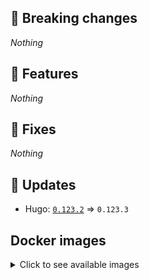 ## :loudspeaker: Breaking changes

*Nothing*


## :tada: Features

*Nothing*


## :bug: Fixes

*Nothing*


## :heartbeat: Updates

* Hugo: [`0.123.2`](https://github.com/floryn90/docker-hugo/releases/tag/0.123.2) => `0.123.3`


## Docker images

<details>
<summary>Click to see available images</summary>

This release is available from Docker Hub as project `floryn90/hugo` with the following tags:

| Alias tags                   | Version specific tags                      |
| ---------------------------- | ------------------------------------------ |
| `busybox`, `latest`          | `0.123.3-busybox`, `0.123.3`                     |
| `busybox-ci`, `ci`           | `0.123.3-busybox-ci`, `0.123.3-ci`               |
| `busybox-onbuild`, `onbuild` | `0.123.3-busybox-onbuild`, `0.123.3-onbuild`     |
| `alpine`                     | `0.123.3-alpine`                              |
| `alpine-ci`                  | `0.123.3-alpine-ci`                           |
| `alpine-onbuild`             | `0.123.3-alpine-onbuild`                      |
| `asciidoctor`                | `0.123.3-asciidoctor`                         |
| `asciidoctor-ci`             | `0.123.3-asciidoctor-ci`                      |
| `asciidoctor-onbuild`        | `0.123.3-asciidoctor-onbuild`                 |
| `pandoc`                     | `0.123.3-pandoc`                              |
| `pandoc-ci`                  | `0.123.3-pandoc-ci`                           |
| `pandoc-onbuild`             | `0.123.3-pandoc-onbuild`                      |
| `ext-alpine`                 | `0.123.3-ext-alpine`                          |
| `ext-alpine-ci`              | `0.123.3-ext-alpine-ci`                       |
| `ext-alpine-onbuild`         | `0.123.3-ext-alpine-onbuild`                  |
| `ext-asciidoctor`            | `0.123.3-ext-asciidoctor`                     |
| `ext-asciidoctor-ci`         | `0.123.3-ext-asciidoctor-ci`                  |
| `ext-asciidoctor-onbuild`    | `0.123.3-ext-asciidoctor-onbuild`             |
| `ext-pandoc`                 | `0.123.3-ext-pandoc`                          |
| `ext-pandoc-ci`              | `0.123.3-ext-pandoc-ci`                       |
| `ext-pandoc-onbuild`         | `0.123.3-ext-pandoc-onbuild`                  |
| `debian`                     | `0.123.3-debian`                              |
| `debian-ci`                  | `0.123.3-debian-ci`                           |
| `debian-onbuild`             | `0.123.3-debian-onbuild`                      |
| `ext-debian`, `ext`, `latest-ext` | `0.123.3-ext-debian`, `0.123.3-ext`         |
| `ext-debian-ci`, `ext-ci`    | `0.123.3-ext-debian-ci`, `0.123.3-ext-ci`        |
| `ext-debian-onbuild`, `ext-onbuild` | `0.123.3-ext-debian-onbuild`, `0.123.3-ext-onbuild` |
| `ubuntu`                     | `0.123.3-ubuntu`                            |
| `ubuntu-ci`                  | `0.123.3-ubuntu-ci`                         |
| `ubuntu-onbuild`             | `0.123.3-ubuntu-onbuild`                    |
| `ext-ubuntu`                 | `0.123.3-ext-ubuntu`                        |
| `ext-ubuntu-ci`              | `0.123.3-ext-ubuntu-ci`                     |
| `ext-ubuntu-onbuild`         | `0.123.3-ext-ubuntu-onbuild`                |
</details>